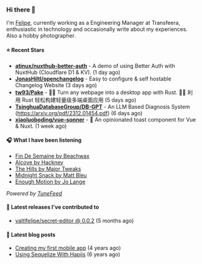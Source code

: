 ### Hi there 👋

I'm [Felipe](https://felipevm.com), currently working as a Engineering Manager at Transfeera, enthusiastic in technology and occasionally write about my experiences. Also a hobby photographer.

#### ⭐ Recent Stars
- **[atinux/nuxthub-better-auth](https://github.com/atinux/nuxthub-better-auth)** - A demo of using Better Auth with NuxtHub (Cloudflare D1 &amp; KV). (1 day ago)
- **[JonasHiltl/openchangelog](https://github.com/JonasHiltl/openchangelog)** - Easy to configure &amp; self hostable Changelog Website (3 days ago)
- **[tw93/Pake](https://github.com/tw93/Pake)** - 🤱🏻 Turn any webpage into a desktop app with Rust.  🤱🏻 利用 Rust 轻松构建轻量级多端桌面应用 (5 days ago)
- **[TsinghuaDatabaseGroup/DB-GPT](https://github.com/TsinghuaDatabaseGroup/DB-GPT)** - An LLM Based Diagnosis System  (https://arxiv.org/pdf/2312.01454.pdf) (6 days ago)
- **[xiaoluoboding/vue-sonner](https://github.com/xiaoluoboding/vue-sonner)** - 🔔 An opinionated toast component for Vue &amp; Nuxt. (1 week ago)

#### 🎧 What I have been listening
- [Fin De Semaine by Beachwax](https://open.spotify.com/track/7ztX5Qtfb7I7hIYhhFglqF)
- [Alcove by Hackney](https://open.spotify.com/track/6AYTomZob9bIImQJfQTwyZ)
- [The Hills by Major Tweaks](https://open.spotify.com/track/5dCkryH3vx41J2FDsbmxqq)
- [Midnight Snack by Matt Bleu](https://open.spotify.com/track/3BgBwSOMicBIfxRZpOewrz)
- [Enough Motion by Jo Lange](https://open.spotify.com/track/1iCtCz9CdI8DbT41f98Ld8)

_Powered by [TuneFeed](https://tunefeed.app?ref=valtlfelipe-gh-profile)_ 

#### 🚀 Latest releases I've contributed to


- [valtlfelipe/secret-editor @ 0.0.2](https://github.com/valtlfelipe/secret-editor/releases/tag/0.0.2) (5 months ago)

#### 📄 Latest blog posts
- [Creating my first mobile app](https://felipevm.com/posts/creating-my-first-mobile-app/) (4 years ago)
- [Using Sequelize With Hapijs](https://felipevm.com/posts/using-sequelize-with-hapijs/) (6 years ago)
